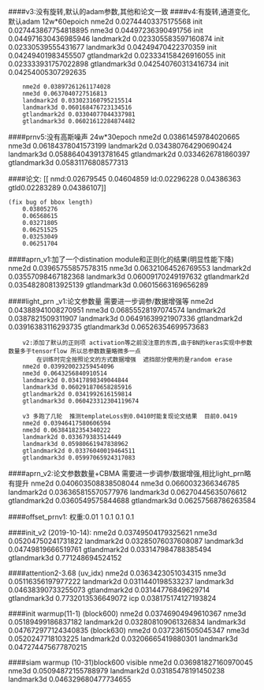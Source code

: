 ####v3:没有旋转,默认的adam参数,其他和论文一致
####v4:有旋转,通道变化,默认adam   12w*60epoich
		nme2d 0.02744403375175568 init 0.027443867754818895
		nme3d 0.04497236390491756 init 0.044971630436985946
		landmark2d 0.023305583597160874 init 0.02330539555431677
		landmark3d 0.04249470422370359 init 0.04249401983455507
		gtlandmark2d 0.023334158426916055 init 0.023333931757022898
		gtlandmark3d 0.042540760313416734 init 0.04254005307292635

        nme2d 0.03897261261174028
        nme3d 0.0637040727516813
        landmark2d 0.033023160795215514
        landmark3d 0.060168476723134516
        gtlandmark2d 0.03304077044337981
        gtlandmark3d 0.06021612284874482



####prnv5:没有高斯噪声  24w*30epoch
        nme2d 0.03861459784020665
        nme3d 0.06184378041573199
        landmark2d 0.034380764290690424
        landmark3d 0.058864043913781645
        gtlandmark2d 0.0334626781860397
        gtlandmark3d 0.05831176808577313


####论文:
    [[	nmd:0.02679545 0.04604859
	ld:0.02296228 0.04386363
	gtld0.02283289 0.04386107]]

    (fix bug of bbox length)
        0.03805276
        0.06568615
        0.03271805
        0.06251525
        0.03253049
        0.06251704
####aprn_v1:加了一个distination module和正则化的结果(明显性能下降)
        nme2d 0.03965755857578315
        nme3d 0.06321064526769553
        landmark2d 0.03557098467182368
        landmark3d 0.06009170249197632
        gtlandmark2d 0.03548280813925139
        gtlandmark3d 0.06015663169656289


####light_prn
        _v1:论文参数量  需要进一步调参/数据增强等
        nme2d 0.04388941008270951
        nme3d 0.06855528197074574
        landmark2d 0.0387821509311907
        landmark3d 0.06491639921907336
        gtlandmark2d 0.03916383116293735
        gtlandmark3d 0.06526354699573683

        v2:添加了默认的正则项 activation等之前没注意的东西,由于BN的keras实现中参数数量多于tensorflow 所以总参数数量略微多一点
            在训练时完全按照论文的方式数据增强  遮挡部分使用的是random erase
        nme2d 0.039920023259454096
        nme3d 0.0643256840910514
        landmark2d 0.03417898349044844
        landmark3d 0.060291870658285916
        gtlandmark2d 0.0341992616159814
        gtlandmark3d 0.060423312304119674

        v3 多跑了几轮  推测templateLoss到0.0410时能复现论文结果  目前0.0419
        nme2d 0.03946417580606594
        nme3d 0.06384182354340222
        landmark2d 0.033679383514449
        landmark3d 0.05980661947838962
        gtlandmark2d 0.03376040019464511
        gtlandmark3d 0.05997065924317083
####aprn_v2:论文参数数量+CBMA 需要进一步调参/数据增强,相比light_prn略有提升
        nme2d 0.040603508838508044
        nme3d 0.0660032366346785
        landmark2d 0.036365815570577976
        landmark3d 0.06270445635076612
        gtlandmark2d 0.0360549575844688
        gtlandmark3d 0.06257568786263584


####offset_prnv1:
        权重:0.01  1  0.1  0.1 0.1






####init_v2 (2019-10-14):
    nme2d 0.03749504179325621
    nme3d 0.05204750241731822
    landmark2d 0.03285076037608087
    landmark3d 0.04749819666519761
    gtlandmark2d 0.033147984788385494
    gtlandmark3d 0.771248694524152
    
    
####attention2-3.68
    (uv_idx)
    nme2d 0.0363423051034315
    nme3d 0.05116356197977222
    landmark2d 0.0311440198533237
    landmark3d 0.04638390733255073
    gtlandmark2d 0.03144776849629714
    gtlandmark3d 0.7732013536649072
    icp 0.038175174127193824


####init warmup(11-1)
    (block600)
    nme2d 0.03746904949610367
    nme3d 0.05189499186837182
    landmark2d 0.032808109061326834
    landmark3d 0.047672977124340835
    (block630)
    nme2d 0.0372361505045347
    nme3d 0.0520247718103225
    landmark2d 0.03206665419880301
    landmark3d 0.047274475677870215
    
####siam warmup
    (10-31)block600 visible
     nme2d 0.036981827160970045
    nme3d 0.05094872155788979
    landmark2d 0.03185478191450238
    landmark3d 0.046329680477734655
    